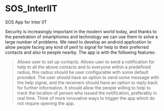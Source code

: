 # SOS_InterIIT
SOS App for Inter IIT

Security is increasingly important in the modern world today, and thanks to the penetration of smartphones and technology we 
can use them to solve a large number of problems. We need to develop an android application to allow people facing any kind 
of peril to signal for help to their preferred contacts and also to people nearby.
The app is with the following features:
> Allows user to set up contacts.
> Allows user to send a notification for help to all the above contacts and to everyone within a predefined radius, this radius should be user configurable with some default provided.
> The user should have an option to send some message with the help signal, and the receivers should have an option to reply back for further information.
> It should allow the people willing to help to track the location of person who issued the notification, preferably in real time.
> Think of more innovative ways to trigger the app which do not require opening the app.
